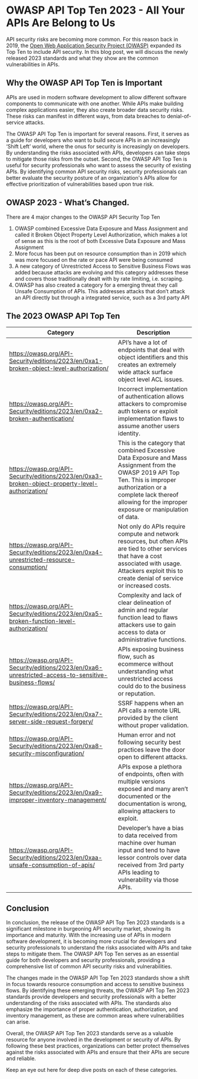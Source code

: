 # OWASP API Top Ten 2023 - All Your APIs Are Belong to Us

API security risks are becoming more common. For this reason back in 2019, the [Open Web Application Security Project (OWASP)](https://owasp.org/) expanded its Top Ten to include API security.  In this blog post, we will discuss the newly released 2023 standards and what they show are the common vulnerabilities in APIs. 

## Why the OWASP API Top Ten is Important

APIs are used in modern software development to allow different software components to communicate with one another. While APIs make building complex applications easier, they also create broader data security risks. These risks can manifest in different ways, from data breaches to denial-of-service attacks.

The OWASP API Top Ten is important for several reasons. First, it serves as a guide for developers who want to build secure APIs in an increasingly ‘Shift Left’ world, where the onus for security is increasingly on developers. By understanding the risks associated with APIs, developers can take steps to mitigate those risks from the outset. Second, the OWASP API Top Ten is useful for security professionals who want to assess the security of existing APIs. By identifying common API security risks, security professionals can better evaluate the security posture of an organization's APIs allow for effective prioritization of vulnerabilities based upon true risk.

## OWASP 2023 - What’s Changed.

There are 4 major changes to the OWASP API Security Top Ten

1. OWASP combined Excessive Data Exposure and Mass Assignment and called it Broken Object Property Level Authorization, which makes a lot of sense as this is the root of both Excessive Data Exposure and Mass Assignment
2. More focus has been put on resource consumption than in 2019 which was more focused on the rate or pace API were being consumed 
3. A new category of Unrestricted Access to Sensitive Business Flows was added because attacks are evolving and this category addresses these and covers those traditionally dealt with by rate limiting, i.e. scraping. 
4. OWASP has also created a category for a emerging threat they call Unsafe Consumption of APIs. This addresses attacks that don’t attack an API directly but through a integrated service, such as a 3rd party API

## The 2023 OWASP API Top Ten

| Category | Description |
| --- | --- |
| https://owasp.org/API-Security/editions/2023/en/0xa1-broken-object-level-authorization/ | API’s have a lot of endpoints that deal with object identifiers and this creates an extremely wide attack surface object level ACL issues. |
| https://owasp.org/API-Security/editions/2023/en/0xa2-broken-authentication/ | Incorrect implementation of authentication allows attackers to compromise auth tokens or exploit implementation flaws to assume another users identity. |
| https://owasp.org/API-Security/editions/2023/en/0xa3-broken-object-property-level-authorization/ | This is the category that combined Excessive Data Exposure and Mass Assignment from the OWASP 2019 API Top Ten. This is improper authorization or a complete lack thereof allowing for the improper exposure or manipulation of data. |
| https://owasp.org/API-Security/editions/2023/en/0xa4-unrestricted-resource-consumption/ | Not only do APIs require compute and network resources, but often APIs are tied to other services that have a cost associated with usage. Attackers exploit this to create denial of service or increased costs. |
| https://owasp.org/API-Security/editions/2023/en/0xa5-broken-function-level-authorization/ | Complexity and lack of clear delineation of admin and regular function lead to flaws attackers use to gain access to data or administrative functions. |
| https://owasp.org/API-Security/editions/2023/en/0xa6-unrestricted-access-to-sensitive-business-flows/ | APIs exposing business flow, such as ecommerce without understanding what unrestricted access could do to the business or reputation. |
| https://owasp.org/API-Security/editions/2023/en/0xa7-server-side-request-forgery/ | SSRF happens when an API calls a remote URL provided by the client without proper validation. |
| https://owasp.org/API-Security/editions/2023/en/0xa8-security-misconfiguration/ | Human error and not following security best practices leave the door open to different attacks. |
| https://owasp.org/API-Security/editions/2023/en/0xa9-improper-inventory-management/ | APIs expose a plethora of endpoints, often with multiple versions exposed and many aren’t documented or the documentation is wrong, allowing attackers to exploit. |
| https://owasp.org/API-Security/editions/2023/en/0xaa-unsafe-consumption-of-apis/ | Developer’s have a bias to data received from machine over human input and tend to have lessor controls over data received from 3rd party APIs leading to vulnerability via those APIs.  |

## Conclusion

In conclusion, the release of the OWASP API Top Ten 2023 standards is a significant milestone in burgeoning API security market, showing its importance and maturity. With the increasing use of APIs in modern software development, it is becoming more crucial for developers and security professionals to understand the risks associated with APIs and take steps to mitigate them. The OWASP API Top Ten serves as an essential guide for both developers and security professionals, providing a comprehensive list of common API security risks and vulnerabilities.

The changes made in the OWASP API Top Ten 2023 standards show a shift in focus towards resource consumption and access to sensitive business flows. By identifying these emerging threats, the OWASP API Top Ten 2023 standards provide developers and security professionals with a better understanding of the risks associated with APIs. The standards also emphasize the importance of proper authentication, authorization, and inventory management, as these are common areas where vulnerabilities can arise.

Overall, the OWASP API Top Ten 2023 standards serve as a valuable resource for anyone involved in the development or security of APIs. By following these best practices, organizations can better protect themselves against the risks associated with APIs and ensure that their APIs are secure and reliable.

Keep an eye out here for deep dive posts on each of these categories.